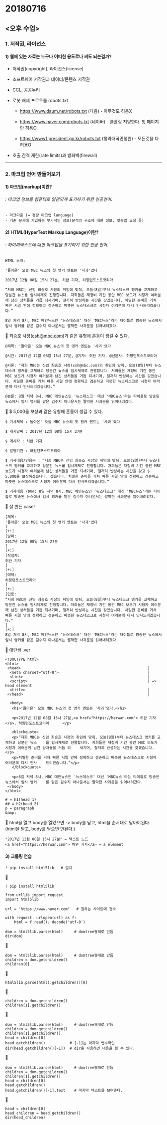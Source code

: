 # 20180716

## <오후 수업>

### 1. 저작권, 라이선스

#### 1) 웹에 있는 자료는 누구나 어떠한 용도로나 써도 되는걸까?

* 저작권(copyright), 라이선스(license)
* 소프트웨어 저작권과 데이터/콘텐츠 저작권
* CCL, 공공누리
* 로봇 배제 프로토콜 robots.txt

  * https://www.daum.net/robots.txt (다음) - 아무것도 허용X

  * https://www.naver.com/robots.txt (네이버) - 클롤링 지양한다. 첫 페이지만 허용O

  * https://www1.president.go.kr/robots.txt (청와대국민청원) - 모든것을 다 허용O
* 호출 간격 제한(rate limits)과 방화벽(firewall)



--------------------------



### 2.  마크업 언어 만들어보기

#### 1) 마크업(markup)이란?

###### : 마크업 정보를 컴퓨터로 일관되게 표기하기 위한 인공언어. 

```
- 마크다운 (= 경량 마크업 language)
- 기존 문서에 기입하는 부가적인 정보(문석의 구조에 대한 정보, 맞춤법 교정 등)
```



#### 2) **HTML(HyperText Markup Language)이란?**   

 ###### : 하이퍼텍스트에 대한 마크업을 표기하기 위한 인공 언어.

```
HTML 소개:

'돌아온' 오늘 MBC 뉴스의 첫 앵커 멘트는 '사과'였다

2017년 12월 08일 15시 27분, 허완 기자, 허핑턴포스트코리아

“저희 MBC는 신임 최승호 사장의 취임에 맞춰, 오늘(8일)부터 뉴스데스크 앵커를 교체하고 당분간 뉴스를 임시체제로 진행합니다. 저희들은 재정비 기간 동안 MBC 보도가 시청자 여러분께 남긴 상처들을 거듭 되새기며, 철저히 반성하는 시간을 갖겠습니다. 치밀한 준비를 거쳐 빠른 시일 안에 정확하고 겸손하고 따뜻한 뉴스데스크로 시청자 여러분께 다시 인사드리겠습니다.”

8일 저녁 8시, MBC 메인뉴스인 '뉴스데스크' 대신 'MBC뉴스'라는 타이틀로 방송된 뉴스에서 임시 앵커를 맡은 김수지 아나운서는 짤막한 사과문을 읽어내려갔다.
```

 :arrow_down_small: 최승호 사장(csh@mbc.com)과 같은 유형에 혼동이 생길 수 있다.

```
@제목: '돌아온' 오늘 MBC 뉴스의 첫 앵커 멘트는 '사과'였다

@시간: 2017년 12월 08일 15시 27분, @기자: 허완 기자, @신문사: 허핑턴포스트코리아

@서론: “저희 MBC는 신임 최승호 사장(csh@mbc.com)의 취임에 맞춰, 오늘(8일)부터 뉴스데스크 앵커를 교체하고 당분간 뉴스를 임시체제로 진행합니다. 저희들은 재정비 기간 동안 MBC 보도가 시청자 여러분께 남긴 상처들을 거듭 되새기며, 철저히 반성하는 시간을 갖겠습니다. 치밀한 준비를 거쳐 빠른 시일 안에 정확하고 겸손하고 따뜻한 뉴스데스크로 시청자 여러분께 다시 인사드리겠습니다.”

@본론: 8일 저녁 8시, MBC 메인뉴스인 '뉴스데스크' 대신 'MBC뉴스'라는 타이틀로 방송된 뉴스에서 임시 앵커를 맡은 김수지 아나운서는 짤막한 사과문을 읽어내려갔다.
```

:arrow_down_small: $ 5,000을 보상과 같은 유형에 혼동이 생길 수 있다.

```
$ 기사제목 : 돌아온' 오늘 MBC 뉴스의 첫 앵커 멘트는 '사과'였다

$ 게시날짜 : 2017년 12월 08일 15시 27분

$ 게시자 : 허완 기자 

$ 발행기관 : 허핑턴포스트코리아

$ 기사내용/인용문 : “저희 MBC는 신임 최승호 사장의 취임에 맞춰, 오늘(8일)부터 뉴스데스크 앵커를 교체하고 당분간 뉴스를 임시체제로 진행합니다. 저희들은 재정비 기간 동안 MBC 보도가 시청자 여러분께 남긴 상처들을 거듭 되새기며, 철저히 반성하는 시간을 갖고 $ 5,000을 보상하겠습니다. 겠습니다. 치밀한 준비를 거쳐 빠른 시일 안에 정확하고 겸손하고 따뜻한 뉴스데스크로 시청자 여러분께 다시 인사드리겠습니다.”

$ 기사내용 /본문: 8일 저녁 8시, MBC 메인뉴스인 '뉴스데스크' 대신 'MBC뉴스'라는 타이틀로 방송된 뉴스에서 임시 앵커를 맡은 김수지 아나운서는 짤막한 사과문을 읽어내려갔다.
```

:arrow_down_small: 잘 만든 case!

```
[제목:
'돌아온' 오늘 MBC 뉴스의 첫 앵커 멘트는 '사과'였다
]
[+:]
[날짜:
2017년 12월 08일 15시 27분
]
[+:]
[작성자:
허완 기자
]
[+:]
[매체:
허핑턴포스트코리아
]
[+:]
[인용:
“저희 MBC는 신임 최승호 사장의 취임에 맞춰, 오늘(8일)부터 뉴스데스크 앵커를 교체하고 당분간 뉴스를 임시체제로 진행합니다. 저희들은 재정비 기간 동안 MBC 보도가 시청자 여러분께 남긴 상처들을 거듭 되새기며, 철저히 반성하는 시간을 갖겠습니다. 치밀한 준비를 거쳐 빠른 시일 안에 정확하고 겸손하고 따뜻한 뉴스데스크로 시청자 여러분께 다시 인사드리겠습니다.”
]
[+:]
8일 저녁 8시, MBC 메인뉴스인 '뉴스데스크' 대신 'MBC뉴스'라는 타이틀로 방송된 뉴스에서 임시 앵커를 맡은 김수지 아나운서는 짤막한 사과문을 읽어내려갔다.

```

:arrow_down_small: 애란쌤 .ver

```
<!DOCTYPE html>
<html>
 <head>                                                         |
  <meta charset="utf-8">                                        |
  <link>                                                        |
  <script>                                                      | => head element
  <title>                                                       |
 </head>                                                        |

  <body>
   <h1>'돌아온' 오늘 MBC 뉴스의 첫 앵커 멘트는 '사과'였다.</h1>  

   <p>2017년 12월 08일 15시 27분,<a href="https://herwan.com"> 허완 기자</a>, 허핑턴포스트코리아      </p> 

   <blockquote>
   <p>“저희 MBC는 신임 최승호 사장의 취임에 맞춰, 오늘(8일)부터 뉴스데스크 앵커를 교체하고 당분간 뉴스    를 임시체제로 진행합니다. 저희들은 재정비 기간 동안 MBC 보도가 시청자 여러분께 남긴 상처들을 거듭 되    새기며, 철저히 반성하는 시간을 갖겠습니다.</p> 
   <p>치밀한 준비를 거쳐 빠른 시일 안에 정확하고 겸손하고 따뜻한 뉴스데스크로 시청자 여러분께 다시 인사    드리겠습니다.”</p>
   </blockquote>

   <p>8일 저녁 8시, MBC 메인뉴스인 '뉴스데스크' 대신 'MBC뉴스'라는 타이틀로 방송된 뉴스에서 임시 앵커    를 맡은 김수지 아나운서는 짤막한 사과문을 읽어내려갔다.
 </body>
</html>
```

```
# = h1(head 1)
## = h2(head 2)
p = paragraph 
&amp;
```

:page_with_curl:  html을 열고 body를 열었으면 -> body를 닫고, html을 순서대로 닫아야된다.
                                                               (html을 닫고, body를 닫으면 안된다.)

```
"2017년 12월 08일 15시 27분" = 텍스트 노드
<a href="https://herwan.com"> 허완 기자</a> = a element
```





#### 3) 크롤링 연습

```
! pip install html5lib   # 설치
```

🔽 

```
! pip install html5lib

from urllib import request
import html5lib

url = "https://www.naver.com"   # 원하는 사이트에 접속

with request. urlopen(url) as f:
    html = f.read(). decode('utf-8')

dom = html5lib.parse(html)     # domtree형태로 만듬
dir(dom) 
```

🔽 

```
dom = html5lib.parse(html)     # domtree형태로 만듬
children = dom.getchildren()
children[0]
```

🔽 

```
html5lib.parse(html).getchildren()[0]
```

🔽 

```
children = dom.getchildren()
children[1].getchildren()
```

🔽 

```
dom = html5lib.parse(html)     # domtree형태로 만듬
children = dom.getchildren()
children[1].getchildren()
head = children[0]
head.getchildren()           # [-1]는 마지막 변수확인 
dir(head.getchildren()[-1])  # dir을 사용하면 내용을 볼 수 있다.
```

🔽 

```
dom = html5lib.parse(html)     # domtree형태로 만듬
children = dom.getchildren()
children[1].getchildren()
head = children[0]
head.getchildren()
head.getchildren()[-1].text    # 마지막 텍스트를 보여준다.
```

🔽 

```
head = children[0]
head_children = head.getchildren()
dir(head_children)
```

